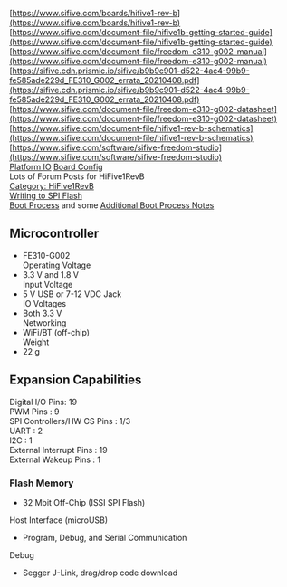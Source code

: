 [https://www.sifive.com/boards/hifive1-rev-b](https://www.sifive.com/boards/hifive1-rev-b)  
[https://www.sifive.com/document-file/hifive1b-getting-started-guide](https://www.sifive.com/document-file/hifive1b-getting-started-guide)  
[https://www.sifive.com/document-file/freedom-e310-g002-manual](https://www.sifive.com/document-file/freedom-e310-g002-manual)  
[https://sifive.cdn.prismic.io/sifive/b9b9c901-d522-4ac4-99b9-fe585ade229d_FE310_G002_errata_20210408.pdf](https://sifive.cdn.prismic.io/sifive/b9b9c901-d522-4ac4-99b9-fe585ade229d_FE310_G002_errata_20210408.pdf)  
[https://www.sifive.com/document-file/freedom-e310-g002-datasheet](https://www.sifive.com/document-file/freedom-e310-g002-datasheet)  
[https://www.sifive.com/document-file/hifive1-rev-b-schematics](https://www.sifive.com/document-file/hifive1-rev-b-schematics)  
[https://www.sifive.com/software/sifive-freedom-studio](https://www.sifive.com/software/sifive-freedom-studio)  
[Platform IO](https://docs.platformio.org/en/latest/boards/sifive/hifive1-revb.html)  [Board Config](https://github.com/platformio/platform-sifive/tree/develop/boards)  
Lots of Forum Posts for HiFive1RevB  
[Category: HiFive1RevB](https://forums.sifive.com/c/hifive1/9)  
[Writing to SPI Flash](https://forums.sifive.com/t/writing-to-the-external-qspi-flash-memory/6401)  
[Boot Process](https://forums.sifive.com/t/fe310-g002-boot-process-entry-point/5839/3) and some [Additional Boot Process Notes](https://forums.sifive.com/t/is-there-c-boot-code-source-for-revb02-hardware/5987/2)

## Microcontroller  
* FE310-G002  
Operating Voltage  
* 3.3 V and 1.8 V  
Input Voltage  
* 5 V USB or 7-12 VDC Jack  
IO Voltages  
* Both 3.3 V  
Networking  
* WiFi/BT (off-chip)  
Weight  
* 22 g  
## Expansion Capabilities  
Digital I/O Pins: 19    
PWM Pins : 9   
SPI Controllers/HW CS Pins : 1/3  
UART : 2  
I2C : 1  
External Interrupt Pins : 19  
External Wakeup Pins : 1  
### Flash Memory  
* 32 Mbit Off-Chip (ISSI SPI Flash)

Host Interface (microUSB)  
* Program, Debug, and Serial Communication

Debug  
* Segger J-Link, drag/drop code download  
